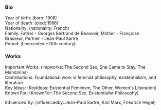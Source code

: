 ### Bio
Year of birth: (born::1908)  
Year of death: (died::1986)  
Nationality: (nationality::French)  
Family: Father - Georges Bertrand de Beauvoir, Mother - Françoise Brasseur, Partner - Jean-Paul Sartre  
Period: (timecontext::20th century)  

### Works
Important Works: (impworks::The Second Sex, She Came to Stay, The Mandarins)  
Contributions: Foundational work in feminist philosophy, existentialism, and literature  
Key Ideas: (KeyIdeas::Existential Feminism, The Other, Women's Liberation)  
Known For: (KnownFor::The Second Sex, Existentialist Philosophy)  

Influenced By: (influencedby::Jean-Paul Sartre, Karl Marx, Friedrich Hegel)